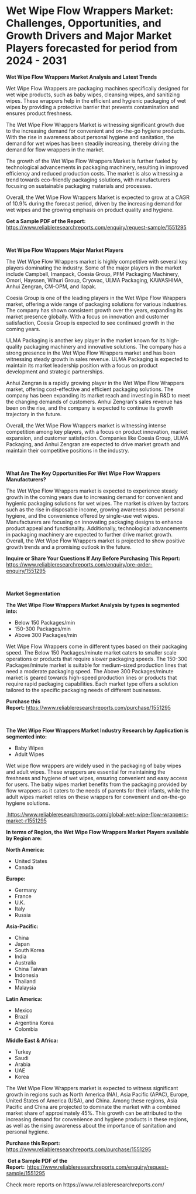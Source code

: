 <p><h1>Wet Wipe Flow Wrappers Market: Challenges, Opportunities, and Growth Drivers and Major Market Players forecasted for period from 2024 - 2031</h1></p><p><strong>Wet Wipe Flow Wrappers Market Analysis and Latest Trends</strong></p>
<p><p>Wet Wipe Flow Wrappers are packaging machines specifically designed for wet wipe products, such as baby wipes, cleansing wipes, and sanitizing wipes. These wrappers help in the efficient and hygienic packaging of wet wipes by providing a protective barrier that prevents contamination and ensures product freshness.</p><p>The Wet Wipe Flow Wrappers Market is witnessing significant growth due to the increasing demand for convenient and on-the-go hygiene products. With the rise in awareness about personal hygiene and sanitation, the demand for wet wipes has been steadily increasing, thereby driving the demand for flow wrappers in the market.</p><p>The growth of the Wet Wipe Flow Wrappers Market is further fueled by technological advancements in packaging machinery, resulting in improved efficiency and reduced production costs. The market is also witnessing a trend towards eco-friendly packaging solutions, with manufacturers focusing on sustainable packaging materials and processes.</p><p>Overall, the Wet Wipe Flow Wrappers Market is expected to grow at a CAGR of 10.9% during the forecast period, driven by the increasing demand for wet wipes and the growing emphasis on product quality and hygiene.</p></p>
<p><strong>Get a Sample PDF of the Report:&nbsp;</strong> <a href="https://www.reliableresearchreports.com/enquiry/request-sample/1551295">https://www.reliableresearchreports.com/enquiry/request-sample/1551295</a></p>
<p>&nbsp;</p>
<p><strong>Wet Wipe Flow Wrappers Major Market Players</strong></p>
<p><p>The Wet Wipe Flow Wrappers market is highly competitive with several key players dominating the industry. Some of the major players in the market include Campbell, Imanpack, Coesia Group, PFM Packaging Machinery, Omori, Hayssen, Wihuri Group, Cryovac, ULMA Packaging, KAWASHIMA, Anhui Zengran, CM-OPM, and Ilapak.</p><p>Coesia Group is one of the leading players in the Wet Wipe Flow Wrappers market, offering a wide range of packaging solutions for various industries. The company has shown consistent growth over the years, expanding its market presence globally. With a focus on innovation and customer satisfaction, Coesia Group is expected to see continued growth in the coming years.</p><p>ULMA Packaging is another key player in the market known for its high-quality packaging machinery and innovative solutions. The company has a strong presence in the Wet Wipe Flow Wrappers market and has been witnessing steady growth in sales revenue. ULMA Packaging is expected to maintain its market leadership position with a focus on product development and strategic partnerships.</p><p>Anhui Zengran is a rapidly growing player in the Wet Wipe Flow Wrappers market, offering cost-effective and efficient packaging solutions. The company has been expanding its market reach and investing in R&D to meet the changing demands of customers. Anhui Zengran's sales revenue has been on the rise, and the company is expected to continue its growth trajectory in the future.</p><p>Overall, the Wet Wipe Flow Wrappers market is witnessing intense competition among key players, with a focus on product innovation, market expansion, and customer satisfaction. Companies like Coesia Group, ULMA Packaging, and Anhui Zengran are expected to drive market growth and maintain their competitive positions in the industry.</p></p>
<p>&nbsp;</p>
<p><strong>What Are The Key Opportunities For Wet Wipe Flow Wrappers Manufacturers?</strong></p>
<p><p>The Wet Wipe Flow Wrappers market is expected to experience steady growth in the coming years due to increasing demand for convenient and hygienic packaging solutions for wet wipes. The market is driven by factors such as the rise in disposable income, growing awareness about personal hygiene, and the convenience offered by single-use wet wipes. Manufacturers are focusing on innovating packaging designs to enhance product appeal and functionality. Additionally, technological advancements in packaging machinery are expected to further drive market growth. Overall, the Wet Wipe Flow Wrappers market is projected to show positive growth trends and a promising outlook in the future.</p></p>
<p><strong>Inquire or Share Your Questions If Any Before Purchasing This Report:</strong> <a href="https://www.reliableresearchreports.com/enquiry/pre-order-enquiry/1551295">https://www.reliableresearchreports.com/enquiry/pre-order-enquiry/1551295</a></p>
<p>&nbsp;</p>
<p><strong>Market Segmentation</strong></p>
<p><strong>The Wet Wipe Flow Wrappers Market Analysis by types is segmented into:</strong></p>
<p><ul><li>Below 150 Packages/min</li><li>150-300 Packages/min</li><li>Above 300 Packages/min</li></ul></p>
<p><p>Wet Wipe Flow Wrappers come in different types based on their packaging speed. The Below 150 Packages/minute market caters to smaller scale operations or products that require slower packaging speeds. The 150-300 Packages/minute market is suitable for medium-sized production lines that need a moderate packaging speed. The Above 300 Packages/minute market is geared towards high-speed production lines or products that require rapid packaging capabilities. Each market type offers a solution tailored to the specific packaging needs of different businesses.</p></p>
<p><strong>Purchase this Report:&nbsp;</strong><a href="https://www.reliableresearchreports.com/purchase/1551295">https://www.reliableresearchreports.com/purchase/1551295</a></p>
<p>&nbsp;</p>
<p><strong>The Wet Wipe Flow Wrappers Market Industry Research by Application is segmented into:</strong></p>
<p><ul><li>Baby Wipes</li><li>Adult Wipes</li></ul></p>
<p><p>Wet wipe flow wrappers are widely used in the packaging of baby wipes and adult wipes. These wrappers are essential for maintaining the freshness and hygiene of wet wipes, ensuring convenient and easy access for users. The baby wipes market benefits from the packaging provided by flow wrappers as it caters to the needs of parents for their infants, while the adult wipes market relies on these wrappers for convenient and on-the-go hygiene solutions.</p></p>
<p><a href="https://www.reliableresearchreports.com/global-wet-wipe-flow-wrappers-market-r1551295">&nbsp;https://www.reliableresearchreports.com/global-wet-wipe-flow-wrappers-market-r1551295</a></p>
<p><strong>In terms of Region, the Wet Wipe Flow Wrappers Market Players available by Region are:</strong></p>
<p>
    <p> <strong> North America: </strong>
        <ul>
            <li>United States</li>
            <li>Canada</li>
        </ul>
        </p> 
    <p> <strong> Europe: </strong>
        <ul>
            <li>Germany</li>
            <li>France</li>
            <li>U.K.</li>
            <li>Italy</li>
            <li>Russia</li>
        </ul>
        </p> 
    <p> <strong> Asia-Pacific: </strong>
        <ul>
            <li>China</li>
            <li>Japan</li>
            <li>South Korea</li>
            <li>India</li>
            <li>Australia</li>
            <li>China Taiwan</li>
            <li>Indonesia</li>
            <li>Thailand</li>
            <li>Malaysia</li>
        </ul>
        </p> 
    <p> <strong> Latin America: </strong>
        <ul>
            <li>Mexico</li>
            <li>Brazil</li>
            <li>Argentina Korea</li>
            <li>Colombia</li>
        </ul>
        </p> 
    <p> <strong> Middle East & Africa: </strong>
        <ul>
            <li>Turkey</li>
            <li>Saudi</li>
            <li>Arabia</li>
            <li>UAE</li>
            <li>Korea</li>
        </ul>
    </p>
    </p>
<p><p>The Wet Wipe Flow Wrappers market is expected to witness significant growth in regions such as North America (NA), Asia Pacific (APAC), Europe, United States of America (USA), and China. Among these regions, Asia Pacific and China are projected to dominate the market with a combined market share of approximately 45%. This growth can be attributed to the increasing demand for convenience and hygiene products in these regions, as well as the rising awareness about the importance of sanitation and personal hygiene.</p></p>
<p><strong>Purchase this Report: </strong><a href="https://www.reliableresearchreports.com/purchase/1551295">https://www.reliableresearchreports.com/purchase/1551295</a></p>
<p>&nbsp;<strong>Get a Sample PDF of the Report:&nbsp;&nbsp;</strong><a href="https://www.reliableresearchreports.com/enquiry/request-sample/1551295">https://www.reliableresearchreports.com/enquiry/request-sample/1551295</a></p>
<p><strong></strong></p>
<p>Check more reports on https://www.reliableresearchreports.com/</p>
